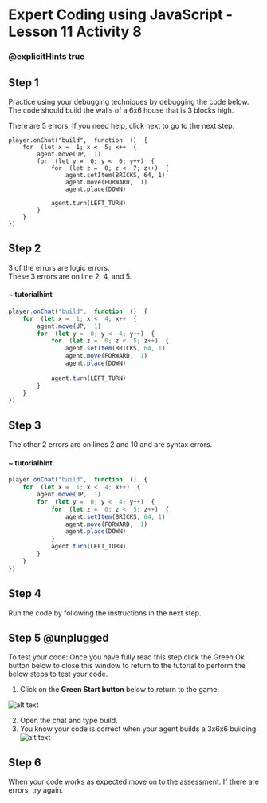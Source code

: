 # Expert Coding using JavaScript - Lesson 11 Activity 8
### @explicitHints true

## Step 1

Practice using your debugging techniques by debugging the code below. The code should build the walls of a 6x6 house that is 3 blocks high. 

There are 5 errors.  If you need help, click next to go to the next step. 

```template
player.onChat("build",  function  ()  {
	for  (let x =  1; x <  5; x++  {
		agent.move(UP,  1)
		for  (let y =  0; y <  6; y++)  {
			for  (let z =  0; z <  7; z++)  {
				agent.setItem(BRICKS, 64, 1)
				agent.move(FORWARD,  1)
				agent.place(DOWN)
			
			agent.turn(LEFT_TURN)
		}
	}
})

```

## Step 2

3 of the errors are logic errors.  
These 3 errors are on line 2, 4, and 5. 

#### ~ tutorialhint
```javascript 
player.onChat("build",  function  ()  {
	for  (let x =  1; x <  4; x++  {
		agent.move(UP,  1)
		for  (let y =  0; y <  4; y++)  {
			for  (let z =  0; z <  5; z++)  {
				agent.setItem(BRICKS, 64, 1)
				agent.move(FORWARD,  1)
				agent.place(DOWN)
			
			agent.turn(LEFT_TURN)
		}
	}
})
```

## Step 3

The other 2 errors are on lines 2 and 10 and are syntax errors.  


#### ~ tutorialhint
```javascript 
player.onChat("build",  function  ()  {
	for  (let x =  1; x <  4; x++)  {
		agent.move(UP,  1)
		for  (let y =  0; y <  4; y++)  {
			for  (let z =  0; z <  5; z++)  {
				agent.setItem(BRICKS, 64, 1)
				agent.move(FORWARD,  1)
				agent.place(DOWN)
			}
			agent.turn(LEFT_TURN)
		}
	}
})
```

## Step 4

Run the code by following the instructions in the next step.

## Step 5 @unplugged

To test your code:
Once you have fully read this step click the Green Ok button below to close this window to return to the tutorial to perform the below steps to test your code.

1. Click on the **Green Start button** below to return to the game.

  

![alt text](https://expertjs.codingcredentials.com/Lesson1/1.1/1.JPG?raw=true  "Start")

2. Open the chat and type build.
3. You know your code is correct when your agent builds a 3x6x6 building. 
![alt text](https://expertjs.codingcredentials.com/Lesson11/11.1/11.2.2.png?raw=true  "code")

## Step 6

When your code works as expected move on to the assessment.
If there are errors, try again. 